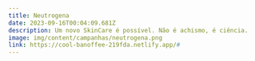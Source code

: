 ```yaml
---
title: Neutrogena
date: 2023-09-16T00:04:09.681Z
description: Um novo SkinCare é possível. Não é achismo, é ciência.
image: img/content/campanhas/neutrogena.png
link: https://cool-banoffee-219fda.netlify.app/#
---
```

